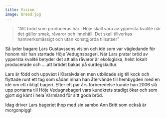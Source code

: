 ```yaml
---
title: Vision
image: bread.jpg
---
```

<blockquote>"Allt bröd som produceras här i Höje skall vara av yppersta kvalité när det gäller smak, råvaror och innehåll. Det skall tillverkas hantverksmässigt och utan konstgjorda tillsatser"</blockquote>

Så lyder bagare Lars Gustavssons vision och idé som var vägledande för honom när han startade Höje Vedugnsbageri. När Lars pratar bröd av yppersta kvalité betyder det att alla råvaror är ekologiska, helst lokalt producerade och ....att brödet bakas på surdegskultur.

Lars är född och uppväxt i Klarälvdalen men utbildade sig till kock och flyttade runt ett tag som sådan innan han återvände till hembygden med en idé om ett riktigt bageri. Efter ett par års förberedelse kunde han 2006 slå upp portarna till Höje Vedugnsbageri vars kundkrets stadigt ökar och som gjort sig känt i hela Värmland för sitt goda bröd.

Idag driver Lars bageriet ihop med sin sambo Ann Britt som också är morgonpigg!
